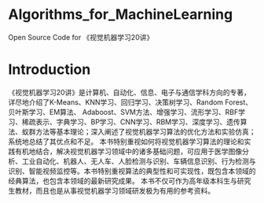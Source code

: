 # Algorithms_for_MachineLearning

Open Source Code for 《视觉机器学习20讲》

# Introduction

《视觉机器学习20讲》是计算机、自动化、信息、电子与通信学科方向的专著，详尽地介绍了K-Means、KNN学习、回归学习、决策树学习、Random Forest、贝叶斯学习、EM算法、 Adaboost、SVM方法、增强学习、流形学习、RBF学习、稀疏表示、字典学习、BP学习、CNN学习、RBM学习、深度学习、遗传算法、蚁群方法等基本理论；深入阐述了视觉机器学习算法的优化方法和实验仿真；系统地总结了其优点和不足。
本书特别重视如何将视觉机器学习算法的理论和实践有机地结合，解决视觉机器学习领域中的诸多基础问题，可应用于医学图像分析、工业自动化、机器人、无人车、人脸检测与识别、车辆信息识别、行为检测与识别、智能视频监控等。本书特别重视算法的典型性和可实现性，既包含本领域的经典算法，也包含本领域的最新研究成果。
本书不仅可作为高年级本科生与研究生教材，而且也是从事视觉机器学习领域研发极为有用的参考资料。
